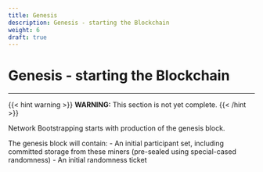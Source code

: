 ```yaml
---
title: Genesis
description: Genesis - starting the Blockchain
weight: 6
draft: true
---
```


# Genesis - starting the Blockchain
---
{{< hint warning >}}
**WARNING:** This section is not yet complete.
{{< /hint >}}

Network Bootstrapping starts with production of the genesis block. 

The genesis block will contain:
    - An initial participant set, including committed storage from these miners (pre-sealed using special-cased randomness)
    - An initial randomness ticket